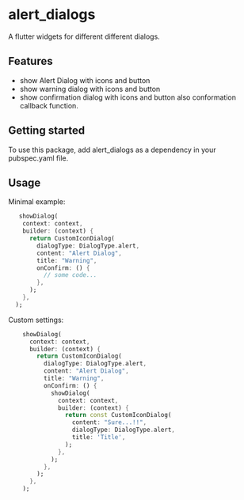 # alert_dialogs

A flutter widgets for different different dialogs.
## Features

 - show Alert Dialog with icons and button
 - show warning dialog with icons and button
 - show confirmation dialog with icons and button also conformation callback function.


## Getting started

To use this package, add alert_dialogs as a dependency in your pubspec.yaml file.

## Usage

Minimal example:

```dart
   showDialog(
    context: context,
    builder: (context) {
      return CustomIconDialog(
        dialogType: DialogType.alert,
        content: "Alert Dialog",
        title: "Warning",
        onConfirm: () {
          // some code...
        },
      );
    },
  );
```

Custom settings:

```dart
    showDialog(
      context: context,
      builder: (context) {
        return CustomIconDialog(
          dialogType: DialogType.alert,
          content: "Alert Dialog",
          title: "Warning",
          onConfirm: () {
            showDialog(
              context: context,
              builder: (context) {
                return const CustomIconDialog(
                  content: "Sure...!!",
                  dialogType: DialogType.alert,
                  title: 'Title',
                );
              },
            );
          },
        );
      },
    );
```


